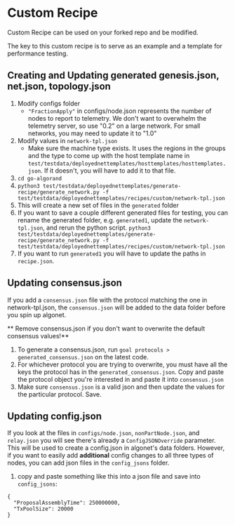 # Custom Recipe
Custom Recipe can be used on your forked repo and be modified.

The key to this custom recipe is to serve as an example and a template for performance testing.

## Creating and Updating generated genesis.json, net.json, topology.json
1. Modify configs folder
    - `"FractionApply"` in configs/node.json represents the number of nodes to report to telemetry. We don't want to overwhelm the telemetry server, so use "0.2" on a large network. For small networks, you may need to update it to "1.0"
1. Modify values in `network-tpl.json`
    - Make sure the machine type exists. It uses the regions in the groups and the type to come up with the host template name in `test/testdata/deployednettemplates/hosttemplates/hosttemplates.json`. If it doesn't, you will have to add it to that file.
2. `cd go-algorand`
3. `python3 test/testdata/deployednettemplates/generate-recipe/generate_network.py -f test/testdata/deployednettemplates/recipes/custom/network-tpl.json`
4. This will create a new set of files in the `generated` folder
5. If you want to save a couple different generated files for testing, you can rename the generated folder, e.g. `generated1`, update the `network-tpl.json`, and rerun the python script. `python3 test/testdata/deployednettemplates/generate-recipe/generate_network.py -f test/testdata/deployednettemplates/recipes/custom/network-tpl.json`
6. If you want to run `generated1` you will have to update the paths in `recipe.json`.

## Updating consensus.json
If you add a `consensus.json` file with the protocol matching the one in network-tpl.json, the `consensus.json` will be added to the data folder before you spin up algonet.

** Remove consensus.json if you don't want to overwrite the default consensus values!**
1. To generate a consensus.json, run `goal protocols > generated_consensus.json` on the latest code.
2. For whichever protocol you are trying to overwrite, you must have all the keys the protocol has in the `generated_consensus.json`. Copy and paste the protocol object you're interested in and paste it into `consensus.json`
3. Make sure `consensus.json` is a valid json and then update the values for the particular protocol. Save.

## Updating config.json
If you look at the files in `configs/node.json`, `nonPartNode.json`, and `relay.json` you will see there's already a `ConfigJSONOverride` parameter. This will be used to create a config.json in algonet's data folders. However, if you want to easily add **additional** config changes to all three types of nodes, you can add json files in the `config_jsons` folder.
1. copy and paste something like this into a json file and save into `config_jsons`:
```
{
  "ProposalAssemblyTime": 250000000,
  "TxPoolSize": 20000
}
```